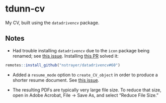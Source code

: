 
<!-- README.md is generated from README.Rmd. Please edit that file -->

# tdunn-cv

<!-- badges: start -->
<!-- badges: end -->

My CV, built using the `datadrivencv` package.

## Notes

-   Had trouble installing `datadrivencv` due to the `icon` package
    being renamed; see [this
    issue](https://github.com/nstrayer/datadrivencv/issues/57).
    Installing [this
    PR](https://github.com/nstrayer/datadrivencv/pull/60) solved it:

``` r
remotes::install_github("nstrayer/datadrivencv#60")
```

-   Added a `resume_mode` option to `create_CV_object` in order to
    produce a shorter resume document. See [this
    issue](https://github.com/nstrayer/datadrivencv/issues/30).

-   The resulting PDFs are typically very large file size. To reduce
    that size, open in Adobe Acrobat, File -&gt; Save As, and select
    “Reduce File Size.”
